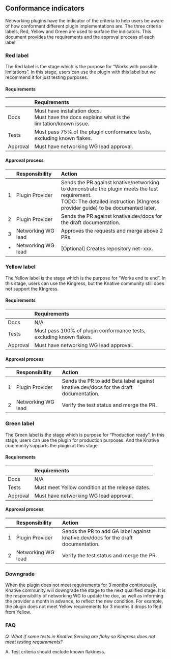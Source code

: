 ## Conformance indicators

Networking plugins have the indicator of the criteria to help users be aware of
how conformant different plugin implementations are. The three criteria labels,
Red, Yellow and Green are used to surface the indicators. This document provides
the requirements and the approval process of each label.

### Red label

The Red label is the stage which is the purpose for “Works with possible
limitations”. In this stage, users can use the plugin with this label but we
recommend it for just testing purposes.

#### Requirements

|          | Requirements                                                                                    |
| -------- | :---------------------------------------------------------------------------------------------- |
| Docs     | Must have installation docs.<br>Must have the docs explains what is the limitation/known issue. |
| Tests    | Must pass 75% of the plugin conformance tests, excluding known flakes.                          |
| Approval | Must have networking WG lead approval.                                                          |

#### Approval process

|     | Responsibility     | Action                                                                                                                                                                             |
| --- | :----------------- | :--------------------------------------------------------------------------------------------------------------------------------------------------------------------------------- |
| 1   | Plugin Provider    | Sends the PR against knative/networking to demonstrate the plugin meets the test requirement.<br> TODO: The detailed instruction (KIngress provider guide) to be documented later. |
| 2   | Plugin Provider    | Sends the PR against knative.dev/docs for the draft documentation.                                                                                                                 |
| 3   | Networking WG lead | Approves the requests and merge above 2 PRs.                                                                                                                                       |
| \*  | Networking WG lead | [Optional] Creates repository net-xxx.                                                                                                                                             |

### Yellow label

The Yellow label is the stage which is the purpose for “Works end to end”. In
this stage, users can use the Kingress, but the Knative community still does not
support the KIngress.

#### Requirements

|          | Requirements                                                        |
| -------- | :------------------------------------------------------------------ |
| Docs     | N/A                                                                 |
| Tests    | Must pass 100% of plugin conformance tests, excluding known flakes. |
| Approval | Must have networking WG lead approval.                              |

#### Approval process

|     | Responsibility     | Action                                                                               |
| --- | :----------------- | :----------------------------------------------------------------------------------- |
| 1   | Plugin Provider    | Sends the PR to add Beta label against knative.dev/docs for the draft documentation. |
| 2   | Networking WG lead | Verify the test status and merge the PR.                                             |

### Green label

The Green label is the stage which is purpose for “Production ready”. In this
stage, users can use the plugin for production purposes. And the Knative
community supports the plugin at this stage.

#### Requirements

|          | Requirements                                     |
| -------- | :----------------------------------------------- |
| Docs     | N/A                                              |
| Tests    | Must meet Yellow condition at the release dates. |
| Approval | Must have networking WG lead approval.           |

#### Approval process

|     | Responsibility     | Action                                                                             |
| --- | :----------------- | :--------------------------------------------------------------------------------- |
| 1   | Plugin Provider    | Sends the PR to add GA label against knative.dev/docs for the draft documentation. |
| 2   | Networking WG lead | Verify the test status and merge the PR.                                           |

### Downgrade

When the plugin does not meet requirements for 3 months continuously, Knative
community will downgrade the stage to the next qualified stage. It is the
responsibility of networking WG to update the doc, as well as informing the
provider a month in advance, to reflect the new condition. For example, the
plugin does not meet Yellow requirements for 3 months it drops to Red from
Yellow.

### FAQ

_Q. What if some tests in Knative Serving are flaky so KIngress does not meet
testing requirements?_

A. Test criteria should exclude known flakiness.
